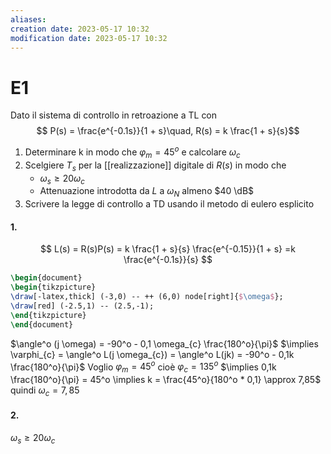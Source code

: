 ```yaml
---
aliases: 
creation date: 2023-05-17 10:32
modification date: 2023-05-17 10:32
---
```


# E1
Dato il sistema di controllo in retroazione a TL con
$$ P(s) = \frac{e^{-0.1s}}{1 + s}\quad, R(s) = k \frac{1 + s}{s}$$
1. Determinare k in modo che $\varphi_{m} = 45^o$ e calcolare $\omega_{c}$
2. Scelgiere $T_{s}$ per la [[realizzazione]] digitale di $R(s)$ in modo che
	- $\omega_{s} \geq 20 \omega_{c}$
	- Attenuazione introdotta da $L$ a $\omega_{N}$ almeno $40 \dB$
3. Scrivere la legge di controllo a TD usando il metodo di eulero esplicito

#### 1.
$$ L(s) = R(s)P(s) = k \frac{1 + s}{s} \frac{e^{-0.15}}{1 + s} =k \frac{e^{-0.1s}}{s} $$
```tikz
\begin{document}
\begin{tikzpicture}
\draw[-latex,thick] (-3,0) -- ++ (6,0) node[right]{$\omega$};
\draw[red] (-2.5,1) -- (2.5,-1);
\end{tikzpicture}
\end{document}
```
$\angle^o (j \omega) = -90^o - 0,1 \omega_{c} \frac{180^o}{\pi}$
$\implies \varphi_{c} = \angle^o L(j \omega_{c}) = \angle^o L(jk) = -90^o - 0,1k \frac{180^o}{\pi}$
Voglio $\varphi_{m} = 45^o$ cioè $\varphi_{c} = 135^o$
$\implies 0,1k \frac{180^o}{\pi} = 45^o \implies k = \frac{45^o}{180^o * 0,1} \approx 7,85$
quindi $\omega_{c} = 7,85$

#### 2.
$\omega_{s} \geq 20\omega_{c}$